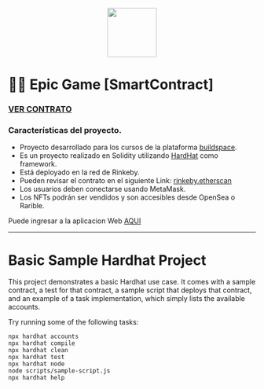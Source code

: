 <p align="center" width="200">
   <img align="center" width="100" src="https://raw.githubusercontent.com/BraianVaylet/epic-game/main/screenshot/wizard.png" />   
</p>

# 🧙‍♂️ Epic Game [SmartContract]

### **[VER CONTRATO]()**

### Características del proyecto.

- Proyecto desarrollado para los cursos de la plataforma [buildspace](https://buildspace.so/).
- Es un proyecto realizado en Solidity utilizando [HardHat](https://hardhat.org/) como framework.
- Está deployado en la red de Rinkeby.
- Pueden revisar el contrato en el siguiente Link: [rinkeby.etherscan]()
- Los usuarios deben conectarse usando MetaMask.
- Los NFTs podrán ser vendidos y son accesibles desde OpenSea o Rarible.

Puede ingresar a la aplicacion Web [AQUI]()

---

# Basic Sample Hardhat Project

This project demonstrates a basic Hardhat use case. It comes with a sample contract, a test for that contract, a sample script that deploys that contract, and an example of a task implementation, which simply lists the available accounts.

Try running some of the following tasks:

```shell
npx hardhat accounts
npx hardhat compile
npx hardhat clean
npx hardhat test
npx hardhat node
node scripts/sample-script.js
npx hardhat help
```
